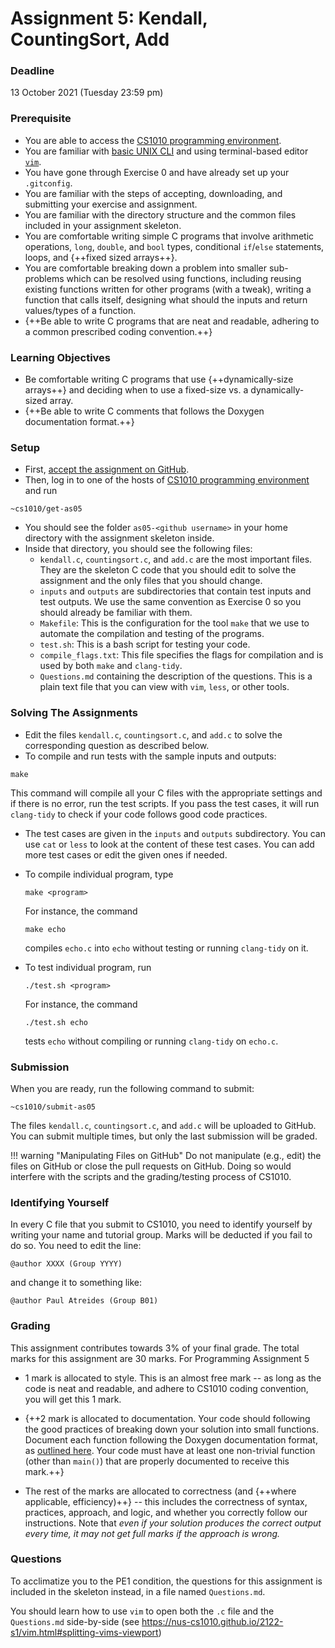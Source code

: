 # Assignment 5: Kendall, CountingSort, Add

### Deadline

13 October 2021 (Tuesday 23:59 pm)

### Prerequisite

- You are able to access the [CS1010 programming environment](environments.md).
- You are familiar with [basic UNIX CLI](unix.md) and using terminal-based editor [`vim`](vim.md).
- You have gone through Exercise 0 and have already set up your `.gitconfig`.
- You are familiar with the steps of accepting, downloading, and submitting your exercise and assignment.
- You are familiar with the directory structure and the common files included in your assignment skeleton.
- You are comfortable writing simple C programs that involve arithmetic operations, `long`, `double`, and `bool` types, conditional `if`/`else` statements, loops, and {++fixed sized arrays++}.
- You are comfortable breaking down a problem into smaller sub-problems which can be resolved using functions, including reusing existing functions written for other programs (with a tweak), writing a function that calls itself, designing what should the inputs and return values/types of a function.
- {++Be able to write C programs that are neat and readable, adhering to a common prescribed coding convention.++}

### Learning Objectives

- Be comfortable writing C programs that use {++dynamically-size arrays++} and deciding when to use a fixed-size vs. a dynamically-sized array.
- {++Be able to write C comments that follows the Doxygen documentation format.++}

### Setup

- First, [accept the assignment on GitHub](https://classroom.github.com/a/N0x2UCzo).
- Then, log in to one of the hosts of [CS1010 programming environment](environments.md) and run

```
~cs1010/get-as05
```

- You should see the folder `as05-<github username>` in your home directory with the assignment skeleton inside.
- Inside that directory, you should see the following files:
    - `kendall.c`, `countingsort.c`, and `add.c` are the most important files.  They are the skeleton C code that you should edit to solve the assignment and the only files that you should change.
    - `inputs` and `outputs` are subdirectories that contain test inputs and test outputs.  We use the same convention as Exercise 0 so you should already be familiar with them.
    - `Makefile`: This is the configuration for the tool `make` that we use to automate the compilation and testing of the programs.  
    - `test.sh`: This is a bash script for testing your code.
    - `compile_flags.txt`: This file specifies the flags for compilation and is used by both `make` and `clang-tidy`.
	- `Questions.md` containing the description of the questions.  This is a plain text file that you can view with `vim`, `less`, or other tools.

### Solving The Assignments

- Edit the files `kendall.c`, `countingsort.c`, and `add.c` to solve the corresponding question as described below.
- To compile and run tests with the sample inputs and outputs:
```
make
```
This command will compile all your C files with the appropriate settings and if there is no error, run the test scripts.  If you pass the test cases, it will run `clang-tidy` to check if your code follows good code practices.

- The test cases are given in the `inputs` and `outputs` subdirectory.  You can use `cat` or `less` to look at the content of these test cases.  You can add more test cases or edit the given ones if needed.

- To compile individual program, type
	```
	make <program>
	```
	For instance, the command
	```
	make echo
	```
	compiles `echo.c` into `echo` without testing or running `clang-tidy` on it.

- To test individual program, run
	```
	./test.sh <program>
	```

	For instance, the command
	```
	./test.sh echo
	```
	tests `echo` without compiling or running `clang-tidy` on `echo.c`.

### Submission

When you are ready, run the following command to submit:

```
~cs1010/submit-as05
```

The files `kendall.c`, `countingsort.c`, and `add.c` will be uploaded to GitHub.  You can submit multiple times, but only the last submission will be graded.

!!! warning "Manipulating Files on GitHub"
    Do not manipulate (e.g., edit) the files on GitHub or close the pull requests on GitHub.  Doing so would interfere with the scripts and the grading/testing process of CS1010.

### Identifying Yourself

In every C file that you submit to CS1010, you need to identify yourself by writing your name and tutorial group. Marks will be deducted if you fail to do so. You need to edit the line:

```
@author XXXX (Group YYYY)
```

and change it to something like:

```
@author Paul Atreides (Group B01)
```

### Grading

This assignment contributes towards 3% of your final grade.  The total marks for this assignment are 30 marks.  For Programming Assignment 5

- 1 mark is allocated to style.  This is an almost free mark -- as long as the code is neat and readable, and adhere to CS1010 coding convention, you will get this 1 mark.  

- {++2 mark is allocated to documentation.  Your code should following the good practices of breaking down your solution into small functions.  Document each function following the Doxygen documentation format, as [outlined here](documentation.md).  Your code must have at least one non-trivial function (other than `main()`) that are properly documented to receive this mark.++}

- The rest of the marks are allocated to correctness (and {++where applicable, efficiency)++} -- this includes the correctness of syntax, practices, approach, and logic, and whether you correctly follow our instructions.  Note that _even if your solution produces the correct output every time, it may not get full marks if the approach is wrong._

### Questions

To acclimatize you to the PE1 condition, the questions for this assignment is included in the skeleton instead, in a file named `Questions.md`.

You should learn how to use `vim` to open both the `.c` file and the `Questions.md` side-by-side (see https://nus-cs1010.github.io/2122-s1/vim.html#splitting-vims-viewport)
